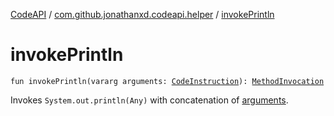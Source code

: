 [CodeAPI](../index.md) / [com.github.jonathanxd.codeapi.helper](index.md) / [invokePrintln](.)

# invokePrintln

`fun invokePrintln(vararg arguments: `[`CodeInstruction`](../com.github.jonathanxd.codeapi/-code-instruction.md)`): `[`MethodInvocation`](../com.github.jonathanxd.codeapi.base/-method-invocation/index.md)

Invokes `System.out.println(Any)` with concatenation of [arguments](invoke-println.md#com.github.jonathanxd.codeapi.helper$invokePrintln(kotlin.Array((com.github.jonathanxd.codeapi.CodeInstruction)))/arguments).

